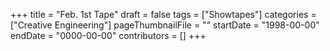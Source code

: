 +++
title = "Feb. 1st Tape"
draft = false
tags = ["Showtapes"]
categories = ["Creative Engineering"]
pageThumbnailFile = ""
startDate = "1998-00-00"
endDate = "0000-00-00"
contributors = []
+++

